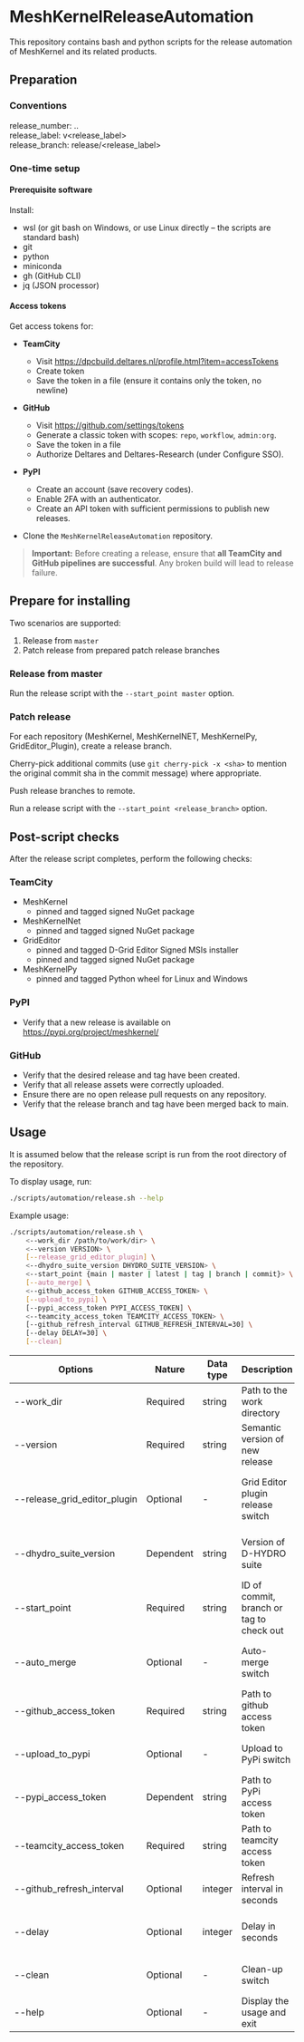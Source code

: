 # MeshKernelReleaseAutomation

This repository contains bash and python scripts for the release automation of MeshKernel and its related products.

## Preparation

### Conventions

release_number: <major>.<minor>.<patch>  
release_label: v<release_label>  
release_branch: release/<release_label>

### One-time setup

#### Prerequisite software

Install:

* wsl (or git bash on Windows, or use Linux directly – the scripts are standard bash)
* git
* python
* miniconda
* gh (GitHub CLI)
* jq (JSON processor)

#### Access tokens

Get access tokens for:

* **TeamCity**  
   - Visit https://dpcbuild.deltares.nl/profile.html?item=accessTokens  
   - Create token  
   - Save the token in a file (ensure it contains only the token, no newline)

* **GitHub**  
   - Visit https://github.com/settings/tokens
   - Generate a classic token with scopes: `repo`, `workflow`, `admin:org`.  
   - Save the token in a file
   - Authorize Deltares and Deltares-Research (under Configure SSO).   

* **PyPI**  
   - Create an account (save recovery codes).  
   - Enable 2FA with an authenticator.  
   - Create an API token with sufficient permissions to publish new releases.

* Clone the `MeshKernelReleaseAutomation` repository.

> **Important:** Before creating a release, ensure that **all TeamCity and GitHub pipelines are successful**. Any broken build will lead to release failure.

## Prepare for installing

Two scenarios are supported:
1. Release from `master`
2. Patch release from prepared patch release branches

### Release from master

Run the release script with the `--start_point master` option.

### Patch release

For each repository (MeshKernel, MeshKernelNET, MeshKernelPy, GridEditor_Plugin), create a release branch.

Cherry-pick additional commits (use `git cherry-pick -x <sha>` to mention the original commit sha in the commit message) where appropriate.

Push release branches to remote.

Run a release script with the `--start_point <release_branch>` option.

## Post-script checks

After the release script completes, perform the following checks:

### TeamCity
* MeshKernel  
  - pinned and tagged signed NuGet package
* MeshKernelNet  
  - pinned and tagged signed NuGet package
* GridEditor  
  - pinned and tagged D-Grid Editor Signed MSIs installer  
  - pinned and tagged signed NuGet package
* MeshKernelPy  
  - pinned and tagged Python wheel for Linux and Windows

### PyPI
* Verify that a new release is available on https://pypi.org/project/meshkernel/

### GitHub
* Verify that the desired release and tag have been created.
* Verify that all release assets were correctly uploaded.
* Ensure there are no open release pull requests on any repository.
* Verify that the release branch and tag have been merged back to main.

## Usage

It is assumed below that the release script is run from the root directory of the repository.

To display usage, run:

```bash
./scripts/automation/release.sh --help
```

Example usage:

```bash
./scripts/automation/release.sh \
    <--work_dir /path/to/work/dir> \
    <--version VERSION> \
    [--release_grid_editor_plugin] \
    <--dhydro_suite_version DHYDRO_SUITE_VERSION> \
    <--start_point {main | master | latest | tag | branch | commit}> \
    [--auto_merge] \
    <--github_access_token GITHUB_ACCESS_TOKEN> \
    [--upload_to_pypi] \
    [--pypi_access_token PYPI_ACCESS_TOKEN] \
    <--teamcity_access_token TEAMCITY_ACCESS_TOKEN> \
    [--github_refresh_interval GITHUB_REFRESH_INTERVAL=30] \
    [--delay DELAY=30] \
    [--clean]
```

| Options                                   | Nature    | Data type | Description                              | Notes                                                                                         |
| ----------------------------------------- | --------- | --------- | ---------------------------------------- | --------------------------------------------------------------------------------------------- |
| --work_dir                                | Required  | string    | Path to the work directory               | all repositories will be cloned in subdirectories of this directory.                          |
| --version                                 | Required  | string    | Semantic version of new release          | e.g. 7.0.0                                                                                    |
| <nobr>--release_grid_editor_plugin</nobr> | Optional  | -         | Grid Editor plugin release switch        | If supplied, Grid Editor plugin is released beside MeshKernel, MeshKernelPy and MeshKernelNET |
| --dhydro_suite_version                    | Dependent | string    | Version of D-HYDRO suite                 | Required if --release_grid_editor_plugin is provided, ignored otherwise                       |
| --start_point                             | Required  | string    | ID of commit, branch or tag to check out | If a branch is specified, the HEAD of the branch is checked out                               |
| --auto_merge                              | Optional  | -         | Auto-merge switch                        | If supplied, the release tag is merged into the base branch upon release creation             |
| --github_access_token                     | Required  | string    | Path to github access token              |                                                                                               |
| --upload_to_pypi                          | Optional  | -         | Upload to PyPi switch                    | If supplied, the generated python wheels are uploaded to PyPi                                 |
| --pypi_access_token                       | Dependent | string    | Path to PyPi access token                | Required if --upload_to_pypi is provided, ignored otherwise                                   |
| --teamcity_access_token                   | Required  | string    | Path to teamcity access token            | file must contain only token, without trailing newline                                        |
| --github_refresh_interval                 | Optional  | integer   | Refresh interval in seconds              | Used as a refresh interval while watching github PR checks (default = 30s)                    |
| --delay                                   | Optional  | integer   | Delay in seconds                         | The script sleeps for this duration before watching github PR checks (default = 30s)          |
| --clean                                   | Optional  | -         | Clean-up switch                          | If supplied, the work directory is removed upon completion                                    |
| --help                                    | Optional  | -         | Display the usage and exit               |                                                                                               |
